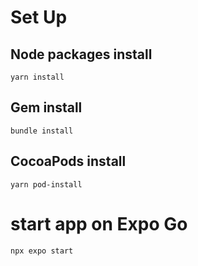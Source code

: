 # Set Up

## Node packages install

```
yarn install
```

## Gem install

```
bundle install
```

## CocoaPods install

```
yarn pod-install
```

# start app on Expo Go

```
npx expo start
```
